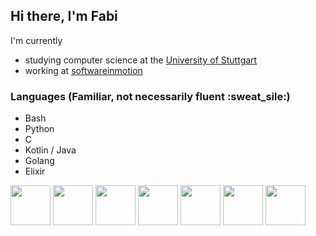 ## Hi there, I'm Fabi

I'm currently
- studying computer science at the [University of Stuttgart](https://www.uni-stuttgart.de/en/)
- working at [softwareinmotion](https://www.softwareinmotion.de)

### Languages (Familiar, not necessarily fluent :sweat_sile:)

- Bash
- Python
- C
- Kotlin / Java
- Golang
- Elixir

<div>
  <img src="https://bashlogo.com/img/symbol/png/full_colored_dark.png" height="64"/> <!-- bash -->
  <img src="https://www.python.org/static/opengraph-icon-200x200.png" height="64"/> <!-- Python -->
  <img src="https://cdn.iconscout.com/icon/free/png-256/c-programming-569564.png" height="64"/> <!-- C -->
  <img src="https://pics.freeicons.io/uploads/icons/png/18852341021548218200-512.png" height="64"/> <!-- Kotlin -->
  <img src="https://image.flaticon.com/icons/png/512/226/226777.png" height="64"/> <!-- Java -->
  <img src="https://golang.gallerycdn.vsassets.io/extensions/golang/go/0.15.1/1594170296007/Microsoft.VisualStudio.Services.Icons.Default" height="64"/> <!-- golang -->
  <img src="https://plugins.jetbrains.com/files/7522/110597/icon/pluginIcon.png" height="64"/> <!-- Elixir -->
</div>
